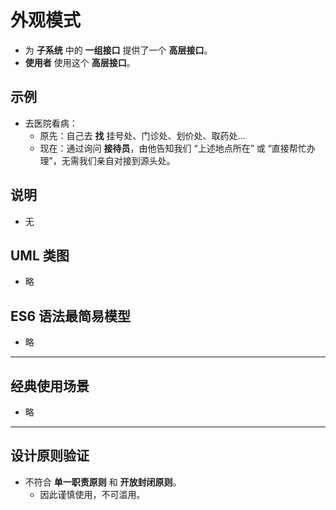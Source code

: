 # 外观模式

- 为 **子系统** 中的 **一组接口** 提供了一个 **高层接口**。
- **使用者** 使用这个 **高层接口**。

## 示例

- 去医院看病：
  - 原先：自己去 **找** 挂号处、门诊处、划价处、取药处...
  - 现在：通过询问 **接待员**，由他告知我们 “上述地点所在” 或 “直接帮忙办理”，无需我们亲自对接到源头处。

## 说明

- 无

## UML 类图

- 略

## ES6 语法最简易模型

- 略

---

## 经典使用场景

- 略

---

## 设计原则验证

- 不符合 **单一职责原则** 和 **开放封闭原则**。
  - 因此谨慎使用，不可滥用。
